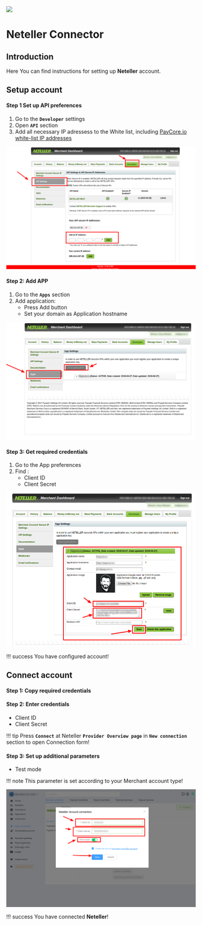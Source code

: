 <img src="https://static.openfintech.io/payment_providers/neteller/logo.svg?w=400" width="400px">

# Neteller Connector

## Introduction

Here You can find  instructions for setting up **Neteller**  account.

## Setup account

#### Step 1 Set up API preferences

1. Go to the **`Developer`** settings
2. Open **`API`** section
3. Add all necessary IP adressess to the White list, including  [PayСore.io white-list IP addresses](/integration/ips/)

![API](images/ips_1.png)

#### Step 2: Add APP
1. Go to the **`Apps`** section
2. Add application:
    - Press Add button
    - Set your domain as Application hostname 

![APP](images/add_app_1.png)

#### Step 3: Get required credentials

1. Go to the App preferences
2. Find :
    -  Client ID
    -  Client Secret

![APP](images/creds_1.png)

!!! success
    You have configured account!




## Connect account

#### Step 1: Copy required credentials


#### Step 2: Enter credentials

-  Client ID
-  Client Secret


!!! tip
    Press **`Connect`** at Neteller **`Provider Overview page`** in **`New connection`** section to open Connection form!


#### Step 3: Set up additional parameters 

-  Test mode

!!! note
    This parameter is set according to your Merchant account type!



![Connect](images/neteller_connect.png)


!!! success
    You have connected **Neteller**!